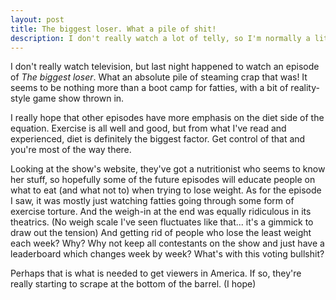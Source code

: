 ```yaml
---
layout: post
title: The biggest loser. What a pile of shit!
description: I don't really watch a lot of telly, so I'm normally a little disappointed when I do what something. But in this case, I was utterly appalled.
---
```

I don't really watch television, but last night happened to watch an episode of _The biggest loser_. What an absolute pile of steaming crap that was! It seems to be nothing more than a boot camp for fatties, with a bit of reality-style game show thrown in.

I really hope that other episodes have more emphasis on the diet side of the equation. Exercise is all well and good, but from what I've read and experienced, diet is definitely the biggest factor. Get control of that and you're most of the way there.

Looking at the show's website, they've got a nutritionist who seems to know her stuff, so hopefully some of the future episodes will educate people on what to eat (and what not to) when trying to lose weight. As for the episode I saw, it was mostly just watching fatties going through some form of exercise torture. And the weigh-in at the end was equally ridiculous in its theatrics. (No weigh scale I've seen fluctuates like that... it's a gimmick to draw out the tension) And getting rid of people who lose the least weight each week? Why? Why not keep all contestants on the show and just have a leaderboard which changes week by week? What's with this voting bullshit? 

Perhaps that is what is needed to get viewers in America. If so, they're really starting to scrape at the bottom of the barrel. (I hope)



